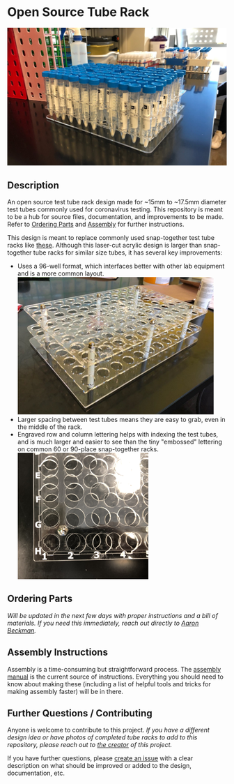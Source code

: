 # Open Source Tube Rack
![full tube rack main](images/full-tube-rack-iso.jpg)
## Description
An open source test tube rack design made for ~15mm to ~17.5mm diameter test tubes commonly used for coronavirus testing. This repository is meant to be a hub for source files, documentation, and improvements to be made. Refer to [Ordering Parts](#ordering-parts) and [Assembly](#assembly-instructions) for further instructions.

This design is meant to replace commonly used snap-together test tube racks like [these](https://image.made-in-china.com/2f0j00ligULfpcqukB/Snap-Together-Test-Tube-Racks-with-90-Wells.jpg). Although this laser-cut acrylic design is larger than snap-together tube racks for similar size tubes, it has several key improvements:
* Uses a 96-well format, which interfaces better with other lab equipment and is a more common layout. <img src="images/empty-tube-rack-iso.jpg" alt="tube rack with engravings" width="450"/>
* Larger spacing between test tubes means they are easy to grab, even in the middle of the rack.
* Engraved row and column lettering helps with indexing the test tubes, and is much larger and easier to see than the tiny "embossed" lettering on common 60 or 90-place snap-together racks. <img src="images/empty-tube-rack-engravings.jpg" alt="tube rack with engravings" width="300"/>

## Ordering Parts
*Will be updated in the next few days with proper instructions and a bill of materials. If you need this immediately, reach out directly to [Aaron Beckman](https://github.com/MasterAar).*

## Assembly Instructions
Assembly is a time-consuming but straightforward process. The [assembly manual](assembly-manual.pdf) is the current source of instructions. Everything you should need to know about making these (including a list of helpful tools and tricks for making assembly faster) will be in there.

## Further Questions / Contributing
Anyone is welcome to contribute to this project. *If you have a different design idea or have photos of completed tube racks to add to this repository, please reach out to [the creator](https://github.com/MasterAar) of this project.*

If you have further questions, please [create an issue](https://github.com/MasterAar/open-source-tube-rack/issues) with a clear description on what should be improved or added to the design, documentation, etc.